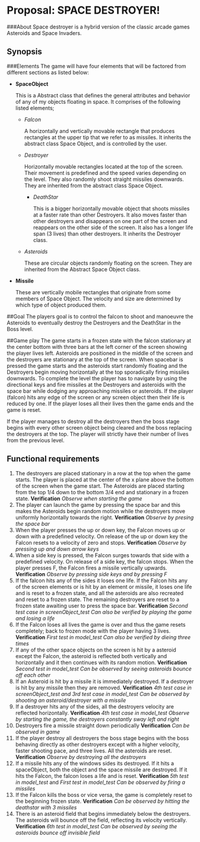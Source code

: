 # Proposal: SPACE DESTROYER!

###About
Space destroyer is a hybrid version of the 
classic arcade games Asteroids and Space Invaders.

## Synopsis

###Elements
The game will have four elements that will be factored from different
sections as listed below:
     
  * **SpaceObject** 
   
    This is a Abstract class that defines the general 
    attributes and behavior of any of my objects floating
    in space. It comprises of the following listed 
    elements;
    
    - *Falcon*
    
      A horizontally and vertically movable rectangle that produces
      rectangles at the upper tip that we refer to as missiles.
      It inherits the abstract class Space Object, and is controlled by
      the user.
      
    -  *Destroyer*
    
       Horizontally movable rectangles located at the top of the
       screen. Their movement is predefined
        and the speed varies depending on the level. They also
        randomly shoot straight missiles downwards. They are inherited 
        from the abstract class Space Object.
        
        -  *DeathStar*
            
            This is a bigger horizontally movable object that shoots 
            missiles at a faster rate than other Destroyers. It also 
            moves faster than other destroyers and disappears
            on one part of the screen and reappears on the other
            side of the screen. 
            It also has a longer life span (3 lives) than other destroyers. 
            It inherits the Destroyer class. 
        
    -  *Asteroids*
       
       These are circular objects randomly floating on the screen. They are 
       inherited from the Abstract Space Object class.
  
  *  **Missile**   
  
     These are vertically mobile rectangles that originate from some members of 
     Space Object. The velocity and size are determined by which type of object
     produced them. 
    
##Goal
The players goal is to control the falcon to shoot and manoeuvre the Asteroids
to eventually destroy the Destroyers and the DeathStar in the Boss level.


##Game play
The game starts in a frozen state with the falcon stationary 
at the center bottom with three bars at the left corner of the screen 
showing the player lives left. Asteroids are positioned
in the middle of the screen and the destroyers 
are stationary at the top of the screen. 
When spacebar is pressed the game starts and the asteroids 
start randomly floating and 
the Destroyers begin moving horizontally at the top 
sporadically firing missiles 
downwards. To complete the level the player has to 
navigate by using the directional keys
and fire missiles at the 
Destroyers and asteroids with the space bar 
while dodging any approaching missiles or asteroids. 
If the player 
(falcon) hits any edge of the screen or any screen object
then their life is reduced by one. If the player loses 
all their lives
then the game ends and the game is reset.  

If the player manages to destroy all the destroyers then 
the boss stage begins 
with every other screen object being cleared and 
the boss replacing the destroyers
at the top. The player will strictly have their 
number of lives from the previous 
level. 

## Functional requirements
1.  The destroyers are placed stationary in a row at the top
when the game starts. The player is placed at the 
center of the x plane above the bottom
of the screen when the game start. The Asteroids are placed 
starting from the top 1/4 down to the bottom 3/4 
end and stationary in a frozen state. 
**Verification**  *Observe when starting the game*
2.  The player can launch the game by pressing the space bar and this makes
the Asteroids begin random motion while the destroyers move uniformly
horizontally towards the right.
**Verification** *Observe by presing the space bar*
3.  When the player presses the up or down key, the Falcon 
moves up or down with a predefined velocity. On release of 
the up or down key the Falcon resets to a 
velocity of zero and stops.
**Verification** *Observe by pressing up and down arrow keys*
4.  When a side key is pressed, the Falcon surges towards that side
with a predefined velocity. On release of a side key, the falcon stops. 
When the player presses F, the Falcon fires a missile vertically upwards.
**Verification** *Observe by pressing side keys and by pressing F*
5. If the falcon hits any of the sides it loses one life. If the Falcon 
hits any of the screen elements or is hit by an element
or missile, it loses one life and is reset to a frozen state, and all
the asteroids are also recreated and reset to a frozen state. The remaining 
destroyers are reset to a frozen state awaiting user to press 
the space bar.
**Verification** *Second test case in screenObject_test*
*Can also be verified by playing the game and losing a life*
6. If the Falcon loses all lives the game is over and 
thus the game resets completely;
back to frozen mode 
with the player having 3 lives.
**Verification** *First test in model_test*
*Can also be verified by dieing three times*
7. If any of the other space objects on the screen is hit by a asteroid 
except the Falcon, the asteroid is reflected both vertically 
and horizontally and it then continues with its random motion.
**Verification** *Second test in model_test*
*Can be observed by seeing asteroids bounce off each other*
8. If an Asteroid is hit by a missile it is immediately destroyed. 
If a destroyer is hit by any missile then they are removed. 
**Verification** *4th test case in screenObject_test and 3rd test case in model_test*
*Can be observed by shooting an asteroid/destroyer with a missile*
9. If a destroyer hits any of the sides, all the destroyers velocity are
reflected horizontally.
**Verification** *4th test case in model_test*
*Observe by starting the game, the destroyers constantly sway left and right*
10. Destroyers fire a missile straight down periodically
**Verification** *Can be observed in game*
11. If the player destroy all destroyers the boss stage begins with the boss 
behaving directly as other destroyers except with a higher velocity, faster
shooting pace, and three lives. All the asteroids are reset.
**Verification** *Observe by destroying all the destroyers*
12.  If a missile hits any of the windows sides its destroyed. If it 
hits a spaceObject, both 
the object and the space missile are destroyed. 
If it hits the Falcon, the falcon loses a life and is reset.
**Verification** *5th test in model_test* and *First test in model_test*
*Can be observed by firing a missiles*
13.   If the Falcon kills the boss or vice versa, the game is completely
reset to the beginning frozen state.
**Verification** *Can be observed by hitting the deathstar with 3 missiles*
14. There is an asteroid field that begins immediately below the destroyers.
The asteroids will bounce off the field, reflecting its velocity vertically.
**Verification** *6th test in model_test*
*Can be observed by seeing the asteroids bounce off invisible field*




